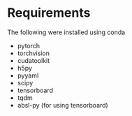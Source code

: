 # Requirements

The following were installed using conda
- pytorch 
- torchvision 
- cudatoolkit
- h5py
- pyyaml
- scipy
- tensorboard
- tqdm
- absl-py (for using tensorboard)